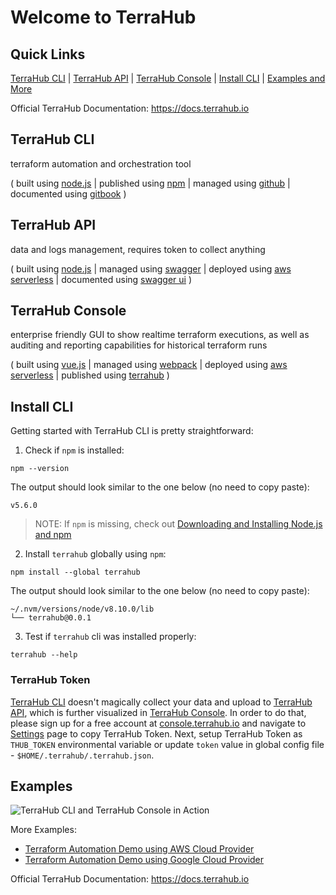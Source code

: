 # Welcome to TerraHub

## Quick Links

[TerraHub CLI](#terrahub-cli) | [TerraHub API](#terrahub-api) | [TerraHub Console](#terrahub-console) | [Install CLI](#install-cli) | [Examples and More](#examples)

Official TerraHub Documentation: https://docs.terrahub.io


## TerraHub CLI

terraform automation and orchestration tool

( built using [node.js](https://nodejs.org)
| published using [npm](https://www.npmjs.com/package/terrahub)
| managed using [github](https://github.com/TerraHubCorp/terrahub)
| documented using [gitbook](https://docs.terrahub.io) )


## TerraHub API

data and logs management, requires token to collect anything

( built using [node.js](https://nodejs.org)
| managed using [swagger](https://www.terrahub.io/api)
| deployed using [aws serverless](https://aws.amazon.com/serverless)
| documented using [swagger ui](https://www.terrahub.io/api) )


## TerraHub Console

enterprise friendly GUI to show realtime terraform executions, as well as
auditing and reporting capabilities for historical terraform runs

( built using [vue.js](https://vuejs.org)
| managed using [webpack](https://webpack.js.org)
| deployed using [aws serverless](https://aws.amazon.com/serverless)
| published using [terrahub](https://console.terrahub.io) )


## Install CLI

Getting started with TerraHub CLI is pretty straightforward:

1. Check if `npm` is installed:

  ```shell
  npm --version
  ```

  The output should look similar to the one below (no need to copy paste):

  ```text
  v5.6.0
  ```

  > NOTE: If `npm` is missing, check out [Downloading and Installing Node.js and npm](https://docs.npmjs.com/downloading-and-installing-node-js-and-npm)

2. Install `terrahub` globally using `npm`:

  ```shell
  npm install --global terrahub
  ```

  The output should look similar to the one below (no need to copy paste):

  ```text
  ~/.nvm/versions/node/v8.10.0/lib
  └── terrahub@0.0.1
  ```

3. Test if `terrahub` cli was installed properly:

  ```shell
  terrahub --help
  ```

### TerraHub Token

[TerraHub CLI](https://www.npmjs.com/package/terrahub) doesn't magically collect your data and upload to [TerraHub API](https://www.terrahub.io/api), which is further visualized in [TerraHub Console](https://console.terrahub.io). In order to do that, please sign up for a free account at [console.terrahub.io](https://console.terrahub.io) and navigate to [Settings](https://console.terrahub.io/settings) page to copy TerraHub Token. Next, setup TerraHub Token as `THUB_TOKEN` environmental variable or update `token` value in global config file - `$HOME/.terrahub/.terrahub.json`.


## Examples

![TerraHub CLI and TerraHub Console in Action](https://raw.githubusercontent.com/TerraHubCorp/terrahub/dev/docs/images/terrahub-in-action.gif "TerraHub CLI and TerraHub Console in Action")

More Examples:
* [Terraform Automation Demo using AWS Cloud Provider](https://github.com/TerraHubCorp/terraform-aws-automation-demo)
* [Terraform Automation Demo using Google Cloud Provider](https://github.com/TerraHubCorp/terraform-google-automation-demo)

Official TerraHub Documentation: https://docs.terrahub.io
